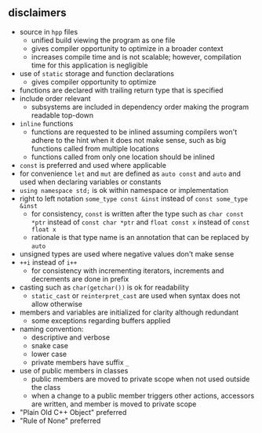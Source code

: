 ## disclaimers
* source in `hpp` files
  - unified build viewing the program as one file
  - gives compiler opportunity to optimize in a broader context
  - increases compile time and is not scalable; however, compilation time for this application is negligible
* use of `static` storage and function declarations
  - gives compiler opportunity to optimize
* functions are declared with trailing return type that is specified
* include order relevant
  - subsystems are included in dependency order making the program readable top-down
* `inline` functions
  - functions are requested to be inlined assuming compilers won't adhere to the hint when it does not make sense, such as big functions called from multiple locations
  - functions called from only one location should be inlined
* `const` is preferred and used where applicable
* for convenience `let` and `mut` are defined as `auto const` and `auto` and used when declaring variables or constants
* `using namespace std;` is ok within namespace or implementation
* right to left notation `some_type const &inst` instead of `const some_type &inst`
  - for consistency, `const` is written after the type such as `char const *ptr` instead of `const char *ptr` and `float const x` instead of `const float x`
  - rationale is that type name is an annotation that can be replaced by `auto`
* unsigned types are used where negative values don't make sense
* `++i` instead of `i++`
  - for consistency with incrementing iterators, increments and decrements are done in prefix
* casting such as `char(getchar())` is ok for readability
  - `static_cast` or `reinterpret_cast` are used when syntax does not allow otherwise
* members and variables are initialized for clarity although redundant
  - some exceptions regarding buffers applied
* naming convention:
  - descriptive and verbose
  - snake case
  - lower case
  - private members have suffix `_`
* use of public members in classes
  - public members are moved to private scope when not used outside the class
  - when a change to a public member triggers other actions, accessors are written, and member is moved to private scope
* "Plain Old C++ Object" preferred
* "Rule of None" preferred
